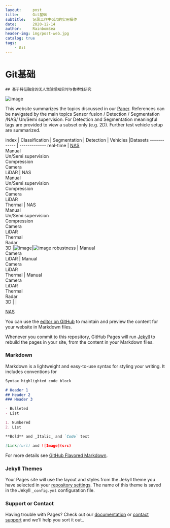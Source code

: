 ```yaml
---
layout:     post
title:      Git基础
subtitle:   记录工作中Git的实用操作
date:       2020-12-14
author:     RainbomSea
header-img: img/post-web.jpg
catalog: true
tags:
    - Git
---
```


# Git基础

    
    ## 基于特征融合的无人驾驶感知实时与鲁棒性研究

![image](https://user-images.githubusercontent.com/60713917/131111165-e61f439f-98a1-4ac1-973a-189c740c4c06.png)



This website summarizes the topics discussed in our [Paper](https://github.com/b-xie/). References can be navigated by the main topics Sensor fusion / Detection / Segmentation /NAS/ Un/Semi supervision. For Detection and Segmentation meaningful tags are provided to view a subset only (e.g. 2D). Further test vehicle setup are summarized.


index        |      Classification        |	     Segmentation          |  Detection                  |  Vehicles     |Datasets
------------ | -------------
real-time  | [NAS](https://github.com/b-xie/b-xie.github.io/blob/main/_pasts/class_nas.md)<br>Manual<br> Un/Semi supervision<br>Compression<br>Camera<br>LiDAR  | NAS<br>Manual<br> Un/Semi supervision<br>Compression<br>Camera<br>LiDAR <br> Thermal |  NAS<br>Manual<br> Un/Semi supervision<br>Compression<br>Camera<br>LiDAR <br> Thermal<br> Radar<br>3D   |![image](https://user-images.githubusercontent.com/60713917/131202414-9f2a0ac4-f795-4411-ae57-2759f3687556.png)|![image](https://user-images.githubusercontent.com/60713917/131202429-0a746be5-4799-4d37-8227-8a47c4268619.png)
robustness   | Manual<br>Camera<br>LiDAR  | Manual<br>Camera<br>LiDAR <br> Thermal |  Manual<br>Camera<br>LiDAR <br> Thermal<br> Radar<br>3D   | |

[NAS](https://github.com/b-xie/b-xie.github.io/blob/main/_pasts/class_nas.html)

You can use the [editor on GitHub](https://github.com/b-xie/b-xie.github.io/edit/main/README.md) to maintain and preview the content for your website in Markdown files.

Whenever you commit to this repository, GitHub Pages will run [Jekyll](https://jekyllrb.com/) to rebuild the pages in your site, from the content in your Markdown files.

### Markdown

Markdown is a lightweight and easy-to-use syntax for styling your writing. It includes conventions for

```markdown
Syntax highlighted code block

# Header 1
## Header 2
### Header 3

- Bulleted
- List

1. Numbered
2. List

**Bold** and _Italic_ and `Code` text

[Link](url) and ![Image](src)
```

For more details see [GitHub Flavored Markdown](https://guides.github.com/features/mastering-markdown/).

### Jekyll Themes

Your Pages site will use the layout and styles from the Jekyll theme you have selected in your [repository settings](https://github.com/b-xie/b-xie.github.io/settings/pages). The name of this theme is saved in the Jekyll `_config.yml` configuration file.

### Support or Contact

Having trouble with Pages? Check out our [documentation](https://docs.github.com/categories/github-pages-basics/) or [contact support](https://support.github.com/contact) and we’ll help you sort it out..
